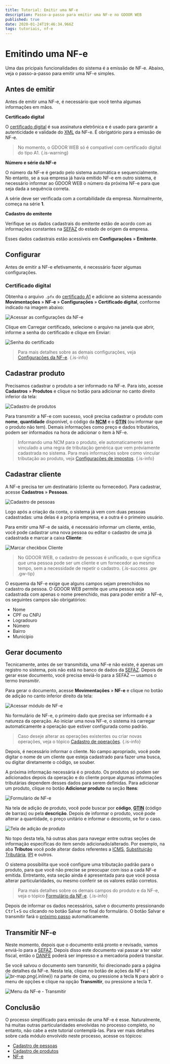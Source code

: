 ```yaml
---
title: Tutorial: Emitir uma NF-e
description: Passo-a-passo para emitir uma NF-e no GDOOR WEB
published: true
date: 2020-01-24T19:46:34.966Z
tags: tutoriais, nf-e
---
```


# Emitindo uma NF-e

Uma das pricipais funcionalidades do sistema é a emissão de NF-e. Abaixo, veja o passo-a-passo para emitir uma NF-e simples.

## Antes de emitir

Antes de emitir uma NF-e, é necessário que você tenha algumas informações em mãos.

**Certificado digital**

O [certificado digital](/glossario#certificado-digital) é sua assinatura eletrônica e é usado para garantir a autenticidade e validade do [XML](/glossario#xml) da NF-e. É obrigatório para a emissão de NF-e.


> No momento, o GDOOR WEB só é compatível com certificado digital do tipo A1.
{.is-warning}

**Número e série da NF-e**

O número da NF-e é gerado pelo sistema automática e sequencialmente. No entanto, se a sua empresa já havia emitido NF-e em outro sistema, é necessário informar ao GDOOR WEB o número da próxima NF-e para que seja dada a sequência correta. 

A série deve ser verificada com a contabilidade da empresa. Normalmente, começa na série **1**.

**Cadastro do emitente**

Verifique se os dados cadastrais do emitente estão de acordo com as informações constantes na [SEFAZ](/glossario#sefaz) do estado de origem da empresa.

Esses dados cadastrais estão acessíveis em **Configurações** &raquo; **Emitente**.


## Configurar

Antes de emitir a NF-e efetivamente, é necessário fazer algumas configurações.

### Certificado digital

Obtenha o arquivo `.pfx` do [certificado A1](/glossario#certificado-digital) e adicione ao sistema acessando **Movimentações** &raquo; **NF-e** &raquo; **Configurações** &raquo; **Certificado digital**, conforme indicado na imagem abaixo:

![Acessar as configurações da NF-e](/tutoriais/emitir-nfe/acessar-config-nfe.png)

Clique em <span class="mat-button">Carregar certificado</span>, selecione o arquivo na janela que abrir, informe a senha do certificado e clique em <span class="mat-button mat-accent">Enviar</span>: 

![Senha do certificado](/tutoriais/emitir-nfe/cert-senha.png)

> Para mais detalhes sobre as demais configurações, veja [Configurações da NF-e](/movimentos/nf-e/configuracoes).
{.is-info}

## Cadastrar produto

Precisamos cadastrar o produto a ser informado na NF-e. Para isto, acesse **Cadastros** &raquo; **Produtos** e clique no botão para adicionar no canto direito inferior da tela:

![Cadastro de produtos](/tutoriais/emitir-nfe/produtos.png)

Para transmitir a NF-e com sucesso, você precisa cadastrar o produto com **nome**, **quantidade** disponível, o código da **[NCM](/glossario#ncm)** e o **[GTIN](/glossario#gtin)** (ou informar que o produto não tem). Demais informações como preço e dados tributários, podem ser informados na hora de adicionar o item à NF-e.

> Informando uma NCM para o produto, ele automaticamente será vinculado a uma regra de tributação genérica que vem préviamente cadastrada no sistema. Para mais informações sobre como vincular tributação ao produto, veja [Configurações de impostos](/configuracoes/impostos).
{.is-info}

## Cadastrar cliente

A NF-e precisa ter um destinatário (cliente ou fornecedor). Para cadastrar, acesse **Cadastros** &raquo; **Pessoas**.

![Cadastro de pessoas](/tutoriais/emitir-nfe/pessoas.png)

Logo após a criação da conta, o sistema já vem com duas pessoas cadastradas: uma delas é a própria empresa, e a outra é o primeiro usuário. 

Para emitir uma NF-e de saída, é necessário informar um cliente, então, você pode cadastrar uma nova pessoa ou editar o cadastro de uma já cadastrada e marcar a caixa **Cliente**:

![Marcar checkbox Cliente](/tutoriais/emitir-nfe/cliente.png)

> No GDOOR WEB, o cadastro de pessoas é unificado, o que significa que uma pessoa pode ser um cliente e um fornecedor ao mesmo tempo, sem a necessidade de repetir o cadastro.
{.is-success .gw .gw-tip}

O esquema da NF-e exige que alguns campos sejam preenchidos no cadastro da pessoa. O GDOOR WEB permite que uma pessoa seja cadastrada com apenas o nome preenchido, mas para poder emitir a NF-e, os seguintes campos são obrigatórios:

- Nome
- CPF ou CNPJ
- Logradouro
- Número
- Bairro
- Município

## Gerar documento

Tecnicamente, antes de ser transmitida, uma NF-e não existe, é apenas um registro no sistema, pois não está no banco de dados da [SEFAZ](/glossario#sefaz). Depois de gerar esse documento, você precisa enviá-lo para a SEFAZ — usamos o termo *transmitir*.

Para gerar o documento, acesse **Movimentações** &raquo; **NF-e** e clique no botão de adição no canto inferior direito da tela:

![Acessar módulo de NF-e](/tutoriais/emitir-nfe/acessar-nfe.png)

No formulário de NF-e, o primeiro dado que precisa ser informado é a natureza da operação. Ao iniciar uma nova NF-e, o sistema irá carregar automaticamente a operação que estiver configurada como padrão.

> Caso deseje alterar as operações existentes ou criar novas operações, veja o tópico [Cadastro de operações](/cadastros/operacoes).
{.is-info}

Depois, é necessário informar o cliente. No campo apropriado, você pode digitar o nome de um cliente que esteja cadastrado para fazer uma busca, ou digitar diretamente o código, se souber.

A próxima informação necessária é o produto. Os produtos só podem ser adicionados depois da operação e do cliente porque algumas informações tributárias dependem desses dados para serem definidas. Para adicionar um produto, clique no botão **Adicionar produto** na seção **Itens**:

![Formulário de NF-e](/tutoriais/emitir-nfe/form-nfe.png)

Na tela de adição de produto, você pode buscar por **código**, **[GTIN](/glossario#gtin)** (código de barras) ou pela **descrição**. Depois de informar o produto, você pode alterar a quantidade, o preço unitário e informar o desconto, se for o caso.

![Tela de adição de produto](/tutoriais/emitir-nfe/tela-produto.png)

No topo desta tela, há outras abas para navegar entre outras seções de informação específicas do item sendo adicionado/alterado. Por exemplo, na aba **Tributos** você pode alterar dados referentes a [ICMS](/glossario#icms), [Substituição Tributária](/glossario#icms-st), [IPI](/glossario#ipi) e outros. 

O sistema possibilita que você configure uma tributação padrão para o produto, para que você não precise se preocupar com isso a cada NF-e emitida. Entretanto, esta seção ainda é apresentada para que você possa alterar particularidades, ou mesmo conferir se os valores estão corretos.

> Para mais detalhes sobre os demais campos do produto e da NF-e, veja o tópico [Formulário da NF-e](/movimentos/nf-e#formulário).
{.is-info}

Depois de informar os dados necessários, salve o documento pressionando <kbd>Ctrl</kbd>+<kbd>S</kbd> ou clicando no botão <span class="mat-button mat-accent">Salvar</span> no final do formulário. O botão <span class=mat-button>Salvar e transmitir</span> fará o [próximo passo](#transmitir-nf-e) automaticamente.

## Transmitir NF-e

Neste momento, depois que o documento está pronto e revisado, vamos enviá-lo para a [SEFAZ](/glossario#sefaz). Depois disso este documento vai passar a ter valor fiscal, então o [DANFE](/glossario#danfe) poderá ser impresso e a mercadoria poderá transitar.

Se você salvou o documento sem transmitir, foi direcionado para a página de detalhes da NF-e. Nesta tela, clique no botão de ações da NF-e (![br-map.png](/comum/br-map.png){.inline}) na parte de cima, ou pressione a tecla <kbd>N</kbd> para abrir o menu de opções e clique na opção **Transmitir**, ou pressione a tecla <kbd>T</kbd>.

![Menu da NF-e - Transmitir](/tutoriais/emitir-nfe/botao-transmitir.png)

## Conclusão

O processo simplificado para emissão de uma NF-e é esse. Naturalmente, há muitas outras particularidades envolvidas no processo completo, no entanto, não cabe a este tutorial contemplá-las. Para ver mais detalhes sobre cada módulo envolvido neste processo, acesse os tópicos:

- [Cadastro de pessoas](/cadastros/pessoas)
- [Cadastro de produtos](/cadastros/produtos)
- [NF-e](/movimentos/nf-e)